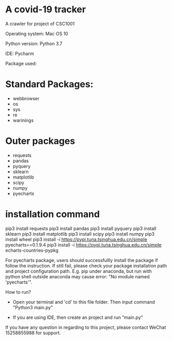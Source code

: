 # A covid-19 tracker

A crawler for project of CSC1001

Operating system: Mac OS 10

Python version: Python 3.7

IDE: Pycharm

Package used:

# Standard Packages:

- webbrowser
- os
- sys
- re
- warinings

# Outer packages 
- requests   
- pandas   
- pyquery   
- sklearn  
- matplotlib 
- scipy   
- numpy   
- pyecharts   

# installation command
pip3 install requests
pip3 install pandas
pip3 install pyquery
pip3 install sklearn
pip3 install matplotlib
pip3 install scipy
pip3 install numpy
pip3 install wheel
pip3 install -i https://pypi.tuna.tsinghua.edu.cn/simple pyecharts==0.1.9.4 
pip3 install -i https://pypi.tuna.tsinghua.edu.cn/simple echarts-countries-pypkg

For pyecharts package, users should successfullly install the package if follow the instruction. If still fail, please check your package installation path and project configuration path. E.g. pip under anaconda, but run with python shell outside anaconda may cause error: "No module named 'pyecharts'".

How to run?

- Open your terminal and 'cd' to this file folder. Then input command "Python3 main.py"

- If you are using IDE, then create an project and run "main.py"

If you have any question in regarding to this project, please contact WeChat 15258855988 for support.
